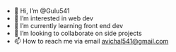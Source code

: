 - 👋 Hi, I’m @Gulu541
- 👀 I’m interested in web dev
- 🌱 I’m currently learning front end dev
- 💞️ I’m looking to collaborate on side projects
- 📫 How to reach me via email avichal541@gmail.com

<!---
Gulu541/Gulu541 is a ✨ special ✨ repository because its `README.md` (this file) appears on your GitHub profile.
You can click the Preview link to take a look at your changes.
--->
